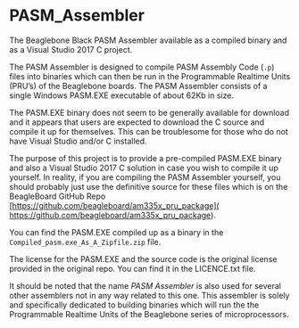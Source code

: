 # PASM_Assembler
The Beaglebone Black PASM Assembler available as a compiled binary and as a Visual Studio 2017 C project. 

The PASM Assembler is designed to compile PASM Assembly Code (`.p`) files into binaries which can then be run in the Programmable Realtime Units (PRU’s) of the Beaglebone boards. The PASM Assembler consists of a single Windows PASM.EXE executable of about 62Kb in size.

The PASM.EXE binary does not seem to be generally available for download and it appears that users are expected to download the C source and compile it up for themselves. This can be troublesome for those who do not have Visual Studio and/or C installed. 

The purpose of this project is to provide a pre-compiled PASM.EXE binary and also a Visual Studio 2017 C solution in case you wish to compile it up yourself. In reality, if you are compiling the PASM Assembler yourself, you should probably just use the definitive source for these files which is on the BeagleBoard GitHub Repo [https://github.com/beagleboard/am335x_pru_package]( https://github.com/beagleboard/am335x_pru_package). 

You can find the PASM.EXE compiled up as a binary in the `Compiled_pasm.exe_As_A_Zipfile.zip` file.

The license for the PASM.EXE and the source code is the original license provided in the original repo. You can find it in the LICENCE.txt file. 

It should be noted that the name *PASM Assembler* is also used for several other assemblers not in any way related to this one. This assembler is solely and specifically dedicated to building binaries which will run the the Programmable Realtime Units of the Beaglebone series of microprocessors.

